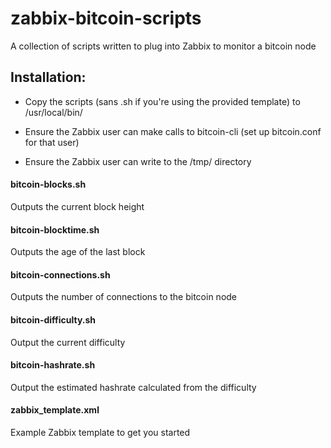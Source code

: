 # zabbix-bitcoin-scripts
A collection of scripts written to plug into Zabbix to monitor a bitcoin node

## Installation:
* Copy the scripts (sans .sh if you're using the provided template) to /usr/local/bin/

* Ensure the Zabbix user can make calls to bitcoin-cli (set up bitcoin.conf for that user)

* Ensure the Zabbix user can write to the /tmp/ directory

#### bitcoin-blocks.sh 
Outputs the current block height
#### bitcoin-blocktime.sh
Outputs the age of the last block
#### bitcoin-connections.sh
Outputs the number of connections to the bitcoin node
#### bitcoin-difficulty.sh
Output the current difficulty
#### bitcoin-hashrate.sh
Output the estimated hashrate calculated from the difficulty

#### zabbix_template.xml
Example Zabbix template to get you started

